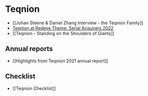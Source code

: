 # Teqnion

- [[Johan Steene & Daniel Zhang Interview - the Teqnion Family]]
- [Teqnion at Redeye Theme: Serial Acquirers 2022](https://www.redeye.se/video/event-presentation/842953/teqnion-johan-steene-ceo-presents-at-redeye-theme-serial-acquirers-2022?utm_source=avanza&utm_medium=RSS)
- [[Teqnion - Standing on the Shoulders of Giants]]




## Annual reports
- [[Highlights from Teqnion 2021 annual report]]




## Checklist

- [[Teqnion Checklist]]

